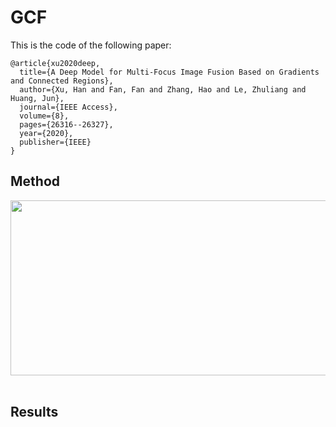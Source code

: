 # GCF
This is the code of the following paper:
```
@article{xu2020deep,
  title={A Deep Model for Multi-Focus Image Fusion Based on Gradients and Connected Regions},
  author={Xu, Han and Fan, Fan and Zhang, Hao and Le, Zhuliang and Huang, Jun},
  journal={IEEE Access},
  volume={8},
  pages={26316--26327},
  year={2020},
  publisher={IEEE}
}
```
## Method
<div align=center><img src="https://github.com/hanna-xu/GCF/blob/master/figures/method.png" width="800" height="280"/></div><br>

## Results

